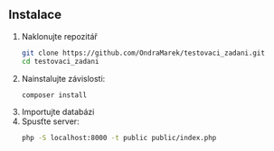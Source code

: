 ## Instalace  
1. Naklonujte repozitář
    ```bash
   git clone https://github.com/OndraMarek/testovaci_zadani.git
    cd testovaci_zadani
   ``` 
2. Nainstalujte závislosti:
   ```bash
   composer install
   ```
3. Importujte databázi
4. Spusťte server:
   ```bash
   php -S localhost:8000 -t public public/index.php
   ```
